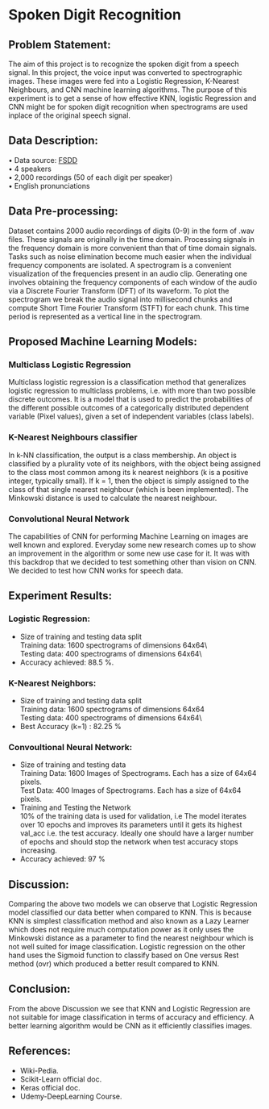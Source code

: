 # Spoken Digit Recognition

## Problem Statement:

The aim of this project is to recognize the spoken digit from a speech signal. In this project, the voice input was converted to spectrographic images. These images were fed into a Logistic Regression, K-Nearest Neighbours, and CNN machine learning algorithms. The purpose of this experiment is to get a sense of how effective KNN, logistic Regression and CNN might be for spoken digit recognition when spectrograms are used inplace of the original speech signal.

## Data Description:

•	Data source: [FSDD](https://github.com/Jakobovski/free-spoken-digit-dataset)\
•	4 speakers\
•	2,000 recordings (50 of each digit per speaker)\
•	English pronunciations

## Data Pre-processing:

Dataset contains 2000 audio recordings of digits (0-9) in the form of .wav files. These signals are originally in the time domain. Processing signals in the frequency domain is more convenient than that of time domain signals. Tasks such as noise elimination become much easier when the individual frequency components are isolated. 
A spectrogram is a convenient visualization of the frequencies present in an audio clip. Generating one involves obtaining the frequency components of each window of the audio via a Discrete Fourier Transform (DFT) of its waveform. To plot the spectrogram we break the audio signal into millisecond chunks and compute Short Time Fourier Transform (STFT) for each chunk. This time period is represented as a vertical line in the spectrogram.            

## Proposed Machine Learning Models:

### Multiclass Logistic Regression 
Multiclass logistic regression is a classification method that generalizes logistic regression to multiclass problems, i.e. with more than two possible discrete outcomes. It is a model that is used to predict the probabilities of the different possible outcomes of a categorically distributed dependent variable (Pixel values), given a set of independent variables (class labels).

### K-Nearest Neighbours classifier	    
In k-NN classification, the output is a class membership. An object is classified by a plurality vote of its neighbors, with the object being assigned to the class most common among its k nearest neighbors (k is a positive integer, typically small). If k = 1, then the object is simply assigned to the class of that single nearest neighbour (which is been implemented). The Minkowski distance is used to calculate the nearest neighbour.	

### Convolutional Neural Network
The capabilities of CNN for performing Machine Learning on images are well known and explored. Everyday some new research comes up to show an improvement in the algorithm or some new use case for it. It was with this backdrop that we decided to test something other than vision on CNN. We decided to test how CNN works for speech data. 

## Experiment Results:

### Logistic Regression:
 - Size of training and testing data split                                                   
 Training data: 1600 spectrograms of dimensions 64x64\                             
 Testing data: 400 spectrograms of dimensions 64x64\
  - Accuracy achieved: 88.5 %.

### K-Nearest Neighbors: 
 - Size of training and testing data split   
Training data: 1600 spectrograms of dimensions 64x64\
Testing data: 400 spectrograms of dimensions 64x64\
 - Best Accuracy (k=1) : 82.25 %
 
 ### Convoultional Neural Network:
  - Size of training and testing data\
Training Data: 1600 Images of Spectrograms. Each has a size of 64x64 pixels.             
Test Data: 400 Images of Spectrograms. Each has a size of 64x64 pixels.      
 - Training and Testing the Network\
10% of the training data is used for validation, i.e The model iterates over 10 epochs and improves its parameters until it gets its highest val_acc i.e. the test accuracy. Ideally one should have a larger number of epochs and should stop the network when test accuracy stops increasing.
 - Accuracy achieved: 97 %

## Discussion:

Comparing the above two models we can observe that Logistic Regression model classified our data better when compared to KNN. This is because KNN is simplest classification method and also known as a Lazy Learner which does not require much computation power as it only uses the Minkowski distance as  a parameter to find the nearest neighbour which is not well suited for image classification. Logistic regression on the other hand uses the Sigmoid function to classify based on One versus Rest method (ovr) which produced a better result compared to KNN.

## Conclusion:

From the above Discussion we see that KNN and Logistic Regression are not suitable for image classification in terms of accuracy and efficiency. A better learning algorithm would be CNN as it efficiently classifies images.

## References:
 - Wiki-Pedia.
 - Scikit-Learn official doc.
 - Keras official doc.
 - Udemy-DeepLearning Course.







